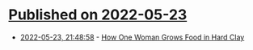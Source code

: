 # [Published on 2022-05-23](index.md)

* [2022-05-23, 21:48:58](https://news.ycombinator.com/item?id=31485200) - [How One Woman Grows Food in Hard Clay](https://www.unprepared.life/p/how-one-woman-grows-food-in-hard)

